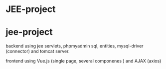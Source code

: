 # JEE-project
# jee-project

backend
using jee servlets, phpmyadmin sql, entities, mysql-driver (connector) and tomcat server.

frontend
using Vue.js (single page, several componenes ) and AJAX (axios) 
